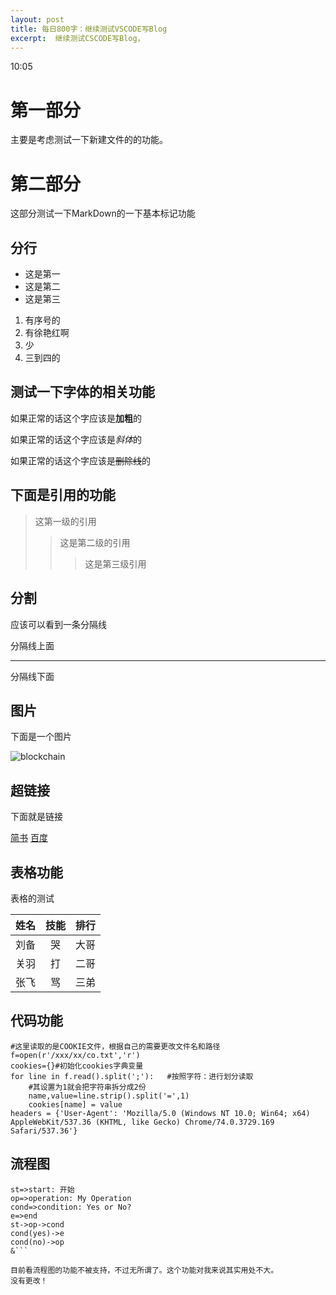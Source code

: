 ```yaml
---
layout: post
title: 每日800字：继续测试VSCODE写Blog
excerpt:  继续测试CSCODE写Blog，
---
```

10:05

# 第一部分

主要是考虑测试一下新建文件的的功能。

# 第二部分

这部分测试一下MarkDown的一下基本标记功能
## 分行
- 这是第一
- 这是第二
- 这是第三

1. 有序号的
2. 有徐艳红啊
3. 少
4. 三到四的

## 测试一下字体的相关功能

如果正常的话这个字应该是**加粗**的

如果正常的话这个字应该是*斜体*的

如果正常的话这个字应该是~~删除线~~的

## 下面是引用的功能

> 这第一级的引用
>> 这是第二级的引用
>>> 这是第三级引用

## 分割

应该可以看到一条分隔线

分隔线上面

---

分隔线下面


## 图片

下面是一个图片

![blockchain](https://ss0.bdstatic.com/70cFvHSh_Q1YnxGkpoWK1HF6hhy/it/u=702257389,1274025419&fm=27&gp=0.jpg "区块链")


## 超链接

下面就是链接

[简书](http://jianshu.com)
[百度](http://baidu.com)

## 表格功能

表格的测试

姓名|技能|排行
--|:--:|--:
刘备|哭|大哥
关羽|打|二哥
张飞|骂|三弟

## 代码功能

```
#这里读取的是COOKIE文件，根据自己的需要更改文件名和路径
f=open(r'/xxx/xx/co.txt','r')
cookies={}#初始化cookies字典变量
for line in f.read().split(';'):   #按照字符：进行划分读取
    #其设置为1就会把字符串拆分成2份
    name,value=line.strip().split('=',1)
    cookies[name] = value
headers = {'User-Agent': 'Mozilla/5.0 (Windows NT 10.0; Win64; x64) AppleWebKit/537.36 (KHTML, like Gecko) Chrome/74.0.3729.169 Safari/537.36'}

```

## 流程图

```flow
st=>start: 开始
op=>operation: My Operation
cond=>condition: Yes or No?
e=>end
st->op->cond
cond(yes)->e
cond(no)->op
&```

目前看流程图的功能不被支持，不过无所谓了。这个功能对我来说其实用处不大。
没有更改！
